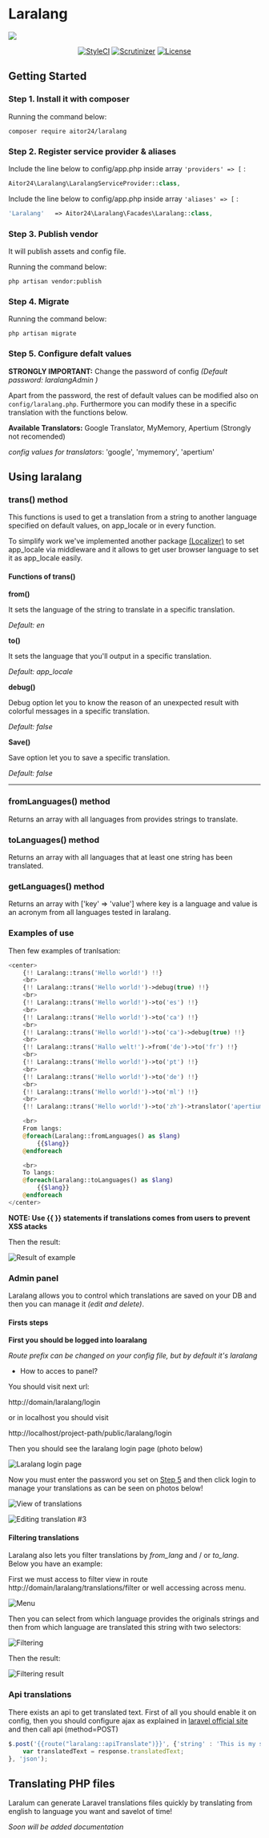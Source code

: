 # Laralang

![](http://i.imgur.com/11Tvcoh.png)

<p align="center">
    <a href="https://styleci.io/repos/69460815"><img src="https://styleci.io/repos/69460815/shield?branch=master" alt="StyleCI"></a>
    <a href="https://scrutinizer-ci.com/g/24aitor/laralang/?branch=master"><img src="https://img.shields.io/scrutinizer/g/24aitor/laralang.svg?style=flat-square" alt="Scrutinizer"></a>
    <a href="https://raw.githubusercontent.com/24aitor/laralang/master/LICENSE"><img src="https://img.shields.io/github/license/24aitor/laralang.svg?style=flat-square" alt="License"></a>
</p>


## Getting Started

### Step 1. Install it with composer

Running the command below:

```
composer require aitor24/laralang
```

### Step 2. Register service provider & aliases

Include the line below to config/app.php inside array `'providers' => [` :

```php
Aitor24\Laralang\LaralangServiceProvider::class,
```

Include the line below to config/app.php inside array `'aliases' => [` :

```php
'Laralang'   => Aitor24\Laralang\Facades\Laralang::class,
```


### Step 3. Publish vendor

It will publish assets and config file.

Running the command below:

```
php artisan vendor:publish
```

### Step 4. Migrate


Running the command below:

```
php artisan migrate
```


### Step 5. Configure defalt values

**STRONGLY IMPORTANT:** Change the password of config *(Default password: laralangAdmin )*

Apart from the password, the rest of default values can be modified also on `config/laralang.php`. Furthermore you can modify these in a specific translation with the functions below.

**Available Translators:** Google Translator, MyMemory, Apertium (Strongly not recomended)

*config values for translators*: 'google', 'mymemory', 'apertium'



## Using laralang

### trans() method

This functions is used to get a translation from a string to another language specified on default values, on app_locale or in every function.

To simplify work we've implemented another package [(Localizer)](https://github.com/24aitor/Localizer) to set app_locale via middleware and it allows to get user browser language to set it as app_locale easily.

#### Functions of trans()

**from()**


It sets the language of the string to translate in a specific translation.

*Default: en*

**to()**

It sets the language that you'll output in a specific translation.

*Default: app_locale*

**debug()**

Debug option let you to know the reason of an unexpected result with colorful messages in a specific translation.

*Default: false*

**Save()**

Save option let you to save a specific translation.

*Default: false*
***************

### fromLanguages() method

Returns an array with all languages from provides strings to translate.

### toLanguages() method

Returns an array with all languages that at least one string has been translated.

### getLanguages() method

Returns an array with ['key' => 'value'] where key is a language and value is an acronym from all languages tested in laralang.

### Examples of use


Then few examples of tranlsation:


```php
<center>
    {!! Laralang::trans('Hello world!') !!}
    <br>
    {!! Laralang::trans('Hello world!')->debug(true) !!}
    <br>
    {!! Laralang::trans('Hello world!')->to('es') !!}
    <br>
    {!! Laralang::trans('Hello world!')->to('ca') !!}
    <br>
    {!! Laralang::trans('Hello world!')->to('ca')->debug(true) !!}
    <br>
    {!! Laralang::trans('Hallo welt!')->from('de')->to('fr') !!}
    <br>
    {!! Laralang::trans('Hello world!')->to('pt') !!}
    <br>
    {!! Laralang::trans('Hello world!')->to('de') !!}
    <br>
    {!! Laralang::trans('Hello world!')->to('ml') !!}
    <br>
    {!! Laralang::trans('Hello world!')->to('zh')->translator('apertium') !!}

    <br>
    From langs:
    @foreach(Laralang::fromLanguages() as $lang)
        {{$lang}}
    @endforeach

    <br>
    To langs:
    @foreach(Laralang::toLanguages() as $lang)
        {{$lang}}
    @endforeach
</center>
```

**NOTE: Use {{ }} statements if translations comes from users to prevent XSS atacks**

Then the result:

![Result of example](http://i.imgur.com/hWsRJLa.png)

### Admin panel

Laralang allows you to control which translations are saved on your DB and then you can manage it *(edit and delete)*.

#### Firsts steps

**First you should be logged into loaralang**

*Route prefix can be changed on your config file, but by default it's laralang*

- How to acces to panel?

You should visit next url:

http://domain/laralang/login

or in localhost you should visit

http://localhost/project-path/public/laralang/login

Then you should see the laralang login page (photo below)

![Laralang login page](http://i.imgur.com/bjQJiHQ.png)

Now you must enter the password you set on [Step 5](#step-5.-configure-defalt-values) and then click login to manage your translations as can be seen on photos below!

![View of translations](http://i.imgur.com/NIF8yqL.png)

![Editing translation #3](http://i.imgur.com/smK8xct.png)

#### Filtering translations

Laralang also lets you filter translations by *from_lang* and / or *to_lang*. Below you have an example:

First we must access to filter view in route http://domain/laralang/translations/filter or well accessing across menu.

![Menu](http://i.imgur.com/o1B4m1H.png)

Then you can select from which language provides the originals strings and then from which language are translated this string with two selectors:

![Filtering](http://i.imgur.com/ZRTONNE.png)

Then the result:

![Filtering result](http://i.imgur.com/lrk6mzR.png)

### Api translations

There exists an api to get translated text. First of all you should enable it on config, then you should configure ajax as explained in [laravel official site](https://laravel.com/docs/5.3/csrf#csrf-x-csrf-token) and then call api (method=POST)

```javascript
$.post('{{route("laralang::apiTranslate")}}', {'string' : 'This is my string to translate', 'to' : 'de'}, function(response) {
    var translatedText = response.translatedText;
}, 'json');
```

## Translating PHP files

Laralum can generate Laravel translations files quickly by translating from english to language you want and savelot of time!

*Soon will be added documentation*
